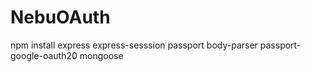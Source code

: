 # NebuOAuth
npm install express express-sesssion passport body-parser passport-google-oauth20 mongoose
